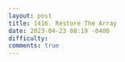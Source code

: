 ```yaml
---
layout: post
title: 1416. Restore The Array
date: 2023-04-23 08:19 -0400
difficulty:
comments: true
---
```

